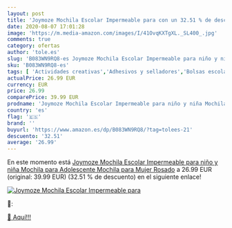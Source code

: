 ```yaml
---
layout: post
title: 'Joymoze Mochila Escolar Impermeable para con un 32.51 % de descuento'
date: 2020-08-07 17:01:28
image: 'https://m.media-amazon.com/images/I/41OvqKXTgXL._SL400_.jpg'
comments: true
category: ofertas
author: 'tole.es'
slug: 'B083WN9RQ8-es Joymoze Mochila Escolar Impermeable para niño y niña...'
sku: 'B083WN9RQ8-es'
tags: [ 'Actividades creativas','Adhesivos y selladores','Bolsas escolares','Bricolaje y herramientas','Cuchillos de cocina','Equipaje','Ferretería','Hogar y cocina','Juegos de cuchillos de cocina','Juguetes','Juguetes y juegos','Lápices de colores para niños','Material de escritura y dibujo para niños','Mochilas, estuches y sets escolares','Pegamentos instantáneos','Utensilios de cocina','escolar','mochila', ]
actualPrice: 26.99 EUR
currency: EUR
price: 26.99
comparePrice: 39.99 EUR
prodname: 'Joymoze Mochila Escolar Impermeable para niño y niña Mochila para Adolescente Mochila para Mujer Rosado'
country: 'es'
flag: '🇪🇸'
brand: ''
buyurl: 'https://www.amazon.es/dp/B083WN9RQ8/?tag=tolees-21'
descuento: '32.51'
average: '26.99'
---
```


En este momento está [Joymoze Mochila Escolar Impermeable para niño y niña Mochila para Adolescente Mochila para Mujer Rosado](https://www.amazon.es/dp/B083WN9RQ8/?tag=tolees-21) a 26.99 EUR (original: 39.99 EUR) (32.51 %  de descuento) en el siguiente enlace!

[![Joymoze Mochila Escolar Impermeable para](https://m.media-amazon.com/images/I/41OvqKXTgXL._SL400_.jpg)](https://www.amazon.es/dp/B083WN9RQ8/?tag=tolees-21)

🔎:


[🛒 Aquí!!!](https://www.amazon.es/dp/B083WN9RQ8/?tag=tolees-21)
